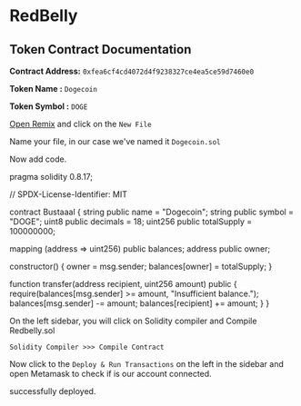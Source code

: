 # RedBelly </br>

## **Token Contract Documentation** </br>

**Contract Address:** `0xfea6cf4cd4072d4f9238327ce4ea5ce59d7460e0` </br>

**Token Name :** `Dogecoin`  </br>

**Token Symbol :**  `DOGE` </br>

[Open Remix](https://remix.ethereum.org/) and click on the `New File`

Name your file, in our case we've named it `Dogecoin.sol`


Now add code. 

pragma solidity 0.8.17;

 // SPDX-License-Identifier: MIT

 contract Bustaaal { string public name = "Dogecoin"; string public symbol = "DOGE"; uint8 public decimals = 18; uint256 public totalSupply = 100000000;

 mapping (address => uint256) public balances; address public owner;

 constructor() { owner = msg.sender; balances[owner] = totalSupply; }

 function transfer(address recipient, uint256 amount) public { require(balances[msg.sender] >= amount, "Insufficient balance."); balances[msg.sender] -= amount; balances[recipient] += amount; } }


On the left sidebar, you will click on Solidity compiler and Compile Redbelly.sol

```text
Solidity Compiler >>> Compile Contract
```

Now click to the `Deploy & Run Transactions` on the left in the sidebar and open Metamask to check if is our account connected.

 successfully deployed.


